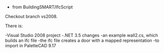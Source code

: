 - from BuildingSMART/IfcScript

Checkout branch vs2008.

There is:

-Visual Studio 2008 project
-.NET 3.5 changes
-an example wall2.cs, which builds an ifc file
-the ifc file creates a door with a mapped representation
-to import in PaletteCAD 9.17